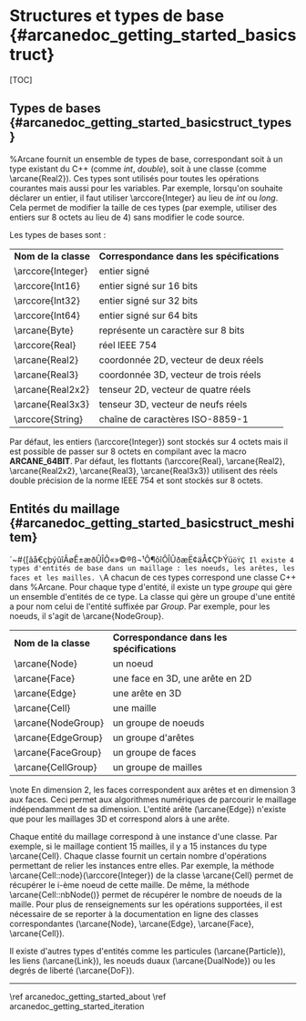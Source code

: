 # Structures et types de base {#arcanedoc_getting_started_basicstruct}

[TOC]

## Types de bases {#arcanedoc_getting_started_basicstruct_types}

%Arcane fournit un ensemble de types de base, correspondant soit à un
type existant du C++ (comme *int*, *double*), soit à une classe (comme
 \arcane{Real2}). Ces types sont utilisés pour toutes les opérations courantes
mais aussi pour les variables. Par exemple, lorsqu'on souhaite
déclarer un entier, il faut utiliser \arccore{Integer} au lieu de
*int* ou *long*. Cela permet de modifier la taille de ces types
(par exemple, utiliser des entiers sur 8 octets au lieu de 4)
sans modifier le code source.

Les types de bases sont :

<table>
<tr><td><b>Nom de la classe</b></td><td><b>Correspondance dans les spécifications</b></td></tr>
<tr><td>\arccore{Integer}   </td><td> entier signé </td></tr>
<tr><td>\arccore{Int16}     </td><td> entier signé sur 16 bits </td></tr>
<tr><td>\arccore{Int32}     </td><td> entier signé sur 32 bits </td></tr>
<tr><td>\arccore{Int64}     </td><td> entier signé sur 64 bits </td></tr>
<tr><td>\arcane{Byte}       </td><td> représente un caractère sur 8 bits </td></tr>
<tr><td>\arccore{Real}      </td><td> réel IEEE 754 </td></tr>
<tr><td>\arcane{Real2}      </td><td> coordonnée 2D, vecteur de deux réels </td></tr>
<tr><td>\arcane{Real3}      </td><td> coordonnée 3D, vecteur de trois réels </td></tr>
<tr><td>\arcane{Real2x2}    </td><td> tenseur 2D, vecteur de quatre réels </td></tr>
<tr><td>\arcane{Real3x3}    </td><td> tenseur 3D, vecteur de neufs réels </td></tr>
<tr><td>\arccore{String}    </td><td> chaîne de caractères ISO-8859-1 </td></tr>
</table>

Par défaut, les entiers (\arccore{Integer}) sont stockés sur 4 octets mais il
est possible de passer sur 8 octets en compilant avec la macro
**ARCANE_64BIT**. Par défaut, les flottants (\arccore{Real}, \arcane{Real2}, \arcane{Real2x2},
\arcane{Real3}, \arcane{Real3x3}) utilisent des réels double précision de la norme IEEE
754 et sont stockés sur 8 octets.

## Entités du maillage {#arcanedoc_getting_started_basicstruct_meshitem}
´~#{[âå€çþýûîÂøÊ±æðÛÎÔ«»©®ß¬¹Ô¶ôîÔÎÛðæË¢äÅ¢ÇÞÝü`öÝÇ
Il existe 4 types d'entités de base dans un maillage : les noeuds, les
arêtes, les faces et les mailles. \`A chacun de ces types correspond une
classe C++ dans %Arcane. Pour chaque type d'entité, il existe un type
*groupe* qui gère un ensemble d'entités de ce type. La classe qui gère
un groupe d'une entité a pour nom celui de l'entité suffixée par
*Group*. Par exemple, pour les noeuds, il s'agit de \arcane{NodeGroup}.

<table>
<tr><td><b>Nom de la classe</b></td><td><b>Correspondance dans les spécifications</b></td></tr>
<tr><td>\arcane{Node}      </td><td> un noeud </td></tr>
<tr><td>\arcane{Face}      </td><td> une face en 3D, une arête en 2D</td></tr>
<tr><td>\arcane{Edge}      </td><td> une arête en 3D</td></tr>
<tr><td>\arcane{Cell}      </td><td> une maille </td></tr>
<tr><td>\arcane{NodeGroup} </td><td> un groupe de noeuds </td></tr>
<tr><td>\arcane{EdgeGroup} </td><td> un groupe d'arêtes </td></tr>
<tr><td>\arcane{FaceGroup} </td><td> un groupe de faces </td></tr>
<tr><td>\arcane{CellGroup} </td><td> un groupe de mailles </td></tr>
</table>

\note
En dimension 2, les faces correspondent aux arêtes et en dimension 3 aux
faces. Ceci permet aux algorithmes numériques de parcourir le maillage
indépendamment de sa dimension. L'entité arête (\arcane{Edge}) n'existe que
pour les maillages 3D et correspond alors à une arête.

Chaque entité du maillage correspond à une instance d'une classe. Par
exemple, si le maillage contient 15 mailles, il y a 15 instances du
type \arcane{Cell}. Chaque classe fournit un certain nombre d'opérations
permettant de relier les instances entre elles. Par exemple, la méthode
\arcane{Cell::node}(\arccore{Integer}) de la classe \arcane{Cell} permet de récupérer le i-ème
noeud de cette maille. De même, la méthode \arcane{Cell::nbNode()} permet de
récupérer le nombre de noeuds de la maille. Pour plus de
renseignements sur les opérations supportées, il est nécessaire de se
reporter à la documentation en ligne des classes correspondantes
(\arcane{Node}, \arcane{Edge}, \arcane{Face}, \arcane{Cell}).

Il existe d'autres types d'entités comme les particules (\arcane{Particle}),
les liens (\arcane{Link}), les noeuds duaux (\arcane{DualNode}) ou les degrés de liberté
(\arcane{DoF}).

____

<div class="section_buttons">
<span class="back_section_button">
\ref arcanedoc_getting_started_about
</span>
<span class="next_section_button">
\ref arcanedoc_getting_started_iteration
</span>
</div>
